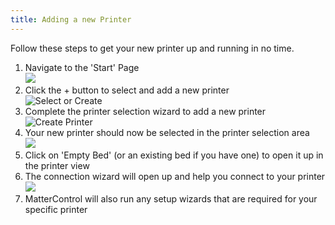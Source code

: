```yaml
---
title: Adding a new Printer
---
```

Follow these steps to get your new printer up and running in no time.

1. Navigate to the 'Start' Page  
  ![](https://lh3.googleusercontent.com/uXcO0mZ92L4D7sCpXbbWAc6OOTAVfjc-Rr7Y0Tz_DKVZlMKkEmIffBmbeiOVQqWERJyFCfRzjd6Jy_WGoW2RWHNa_Q)
1. Click the + button to select and add a new printer  
  ![Select or Create](https://lh3.googleusercontent.com/lJtDqeg8jCpQi6FPATD1KgkcZ41BKkKu_IRGTPXHZvWsqYIOCOQ-cz3Hkd4dCwQgnzwq03y_JwkQHkmSewmppbOcGw)
1. Complete the printer selection wizard to add a new printer  
  ![Create Printer](https://lh3.googleusercontent.com/DcR9UMCS4RogMXP4XQIitYOkddLmZIy9DJzVSFDrUuJvJuxXonTgoA2AzNlQYgr1BO3-q-gcE4F2Q_VzQMbSznsNJA)
1. Your new printer should now be selected in the printer selection area  
  ![](https://lh3.googleusercontent.com/4v0RHJ4W8NbDza73WAIzZsR8422UPlL4kPrSTQtl1E9RpJJBAb0HuAlQ0eroey20xaeJsqfprv8Bt0_fJuF-ZAwu)
1. Click on 'Empty Bed' (or an existing bed if you have one) to open it up in the printer view
1. The connection wizard will open up and help you connect to your printer  
  ![](https://lh3.googleusercontent.com/cEHA3TnizTX1gjTtIg-NsQyb_j2NmuUKpegc7J8rFDrMKykm7pWKM7LLzAqXkVkAEQsD9ZFXJpfDSHkhwT7ugklZBQ)
1. MatterControl will also run any setup wizards that are required for your specific printer
